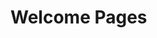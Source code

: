 # Welcome Pages


  <link rel="alternate" hreflang="ru" href="https://hs-app.github.io/wp/lsw/ru/wp_lsw.html" />
  <link rel="alternate" hreflang="es" href="https://hs-app.github.io/wp/lsw/es/wp_lsw.html" />
  <link rel="alternate" hreflang="en_US" href="https://hs-app.github.io/wp/lsw/en_US/wp_lsw.html" />
  <link rel="alternate" hreflang="x-default" href="https://hs-app.github.io/wp/lsw/wp_lsw.html" />